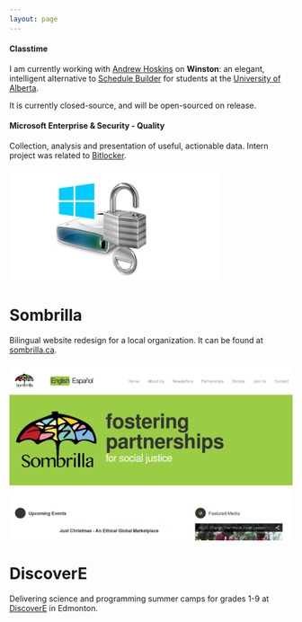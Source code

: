 ```yaml
---
layout: page
---
```


#### Classtime

I am currently working with [Andrew Hoskins](http://github.com/ahoskins) on **Winston**: an elegant, intelligent alternative to [Schedule Builder](http://beartracks.ualberta.ca) for students at the [University of Alberta](http://ualberta.ca).

It is currently closed-source, and will be open-sourced on release.

#### Microsoft Enterprise & Security - Quality
Collection, analysis and presentation of useful, actionable data. Intern project was related to [Bitlocker](http://windows.microsoft.com/en-ca/windows7/products/features/bitlocker).

![bitlocker](assets/images/bitlocker.jpg)

# Sombrilla
Bilingual website redesign for a local organization. It can be found at [sombrilla.ca](http://sombrilla.ca).

![sombrilla](assets/images/sombrilla-screenshot.png)

# DiscoverE
Delivering science and programming summer camps for grades 1-9 at [DiscoverE](http://discovere.ualberta.ca) in Edmonton.